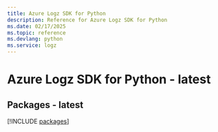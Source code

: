 ```yaml
---
title: Azure Logz SDK for Python
description: Reference for Azure Logz SDK for Python
ms.date: 02/17/2025
ms.topic: reference
ms.devlang: python
ms.service: logz
---
```

# Azure Logz SDK for Python - latest
## Packages - latest
[!INCLUDE [packages](logz-index.md)]